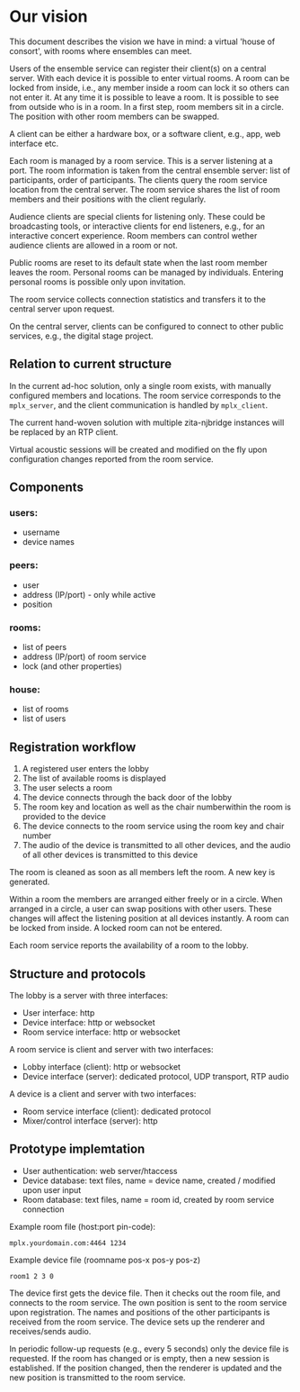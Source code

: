 # Our vision

This document describes the vision we have in mind: a virtual 'house
of consort', with rooms where ensembles can meet.

Users of the ensemble service can register their client(s) on a
central server. With each device it is possible to enter virtual
rooms. A room can be locked from inside, i.e., any member inside a
room can lock it so others can not enter it. At any time it is
possible to leave a room. It is possible to see from outside who is in
a room. In a first step, room members sit in a circle. The position
with other room members can be swapped.

A client can be either a hardware box, or a software client, e.g.,
app, web interface etc.

Each room is managed by a room service. This is a server listening at
a port. The room information is taken from the central ensemble
server: list of participants, order of participants. The clients query
the room service location from the central server. The room service
shares the list of room members and their positions with the client
regularly.

Audience clients are special clients for listening only. These could
be broadcasting tools, or interactive clients for end listeners, e.g.,
for an interactive concert experience. Room members can control wether
audience clients are allowed in a room or not.

Public rooms are reset to its default state when the last room member
leaves the room. Personal rooms can be managed by individuals.
Entering personal rooms is possible only upon invitation.

The room service collects connection statistics and transfers it to
the central server upon request.

On the central server, clients can be configured to connect to other
public services, e.g., the digital stage project.


## Relation to current structure

In the current ad-hoc solution, only a single room exists, with
manually configured members and locations. The room service
corresponds to the `mplx_server`, and the client communication is
handled by `mplx_client`.

The current hand-woven solution with multiple zita-njbridge instances
will be replaced by an RTP client.

Virtual acoustic sessions will be created and modified on the fly upon
configuration changes reported from the room service.

## Components

### users:

* username
* device names

### peers:

* user
* address (IP/port) - only while active
* position

### rooms:

* list of peers
* address (IP/port) of room service
* lock (and other properties)

### house:

* list of rooms
* list of users

## Registration workflow

1. A registered user enters the lobby
2. The list of available rooms is displayed
3. The user selects a room
4. The device connects through the back door of the lobby
5. The room key and location as well as the chair numberwithin the
   room is provided to the device
6. The device connects to the room service using the room key and chair number
7. The audio of the device is transmitted to all other devices, and
   the audio of all other devices is transmitted to this device

The room is cleaned as soon as all members left the room. A new key is
generated.

Within a room the members are arranged either freely or in a
circle. When arranged in a circle, a user can swap positions with
other users. These changes will affect the listening position at all
devices instantly. A room can be locked from inside. A locked room can
not be entered.

Each room service reports the availability of a room to the lobby.

## Structure and protocols

The lobby is a server with three interfaces:

* User interface: http
* Device interface: http or websocket
* Room service interface: http or websocket

A room service is client and server with two interfaces:

* Lobby interface (client): http or websocket
* Device interface (server): dedicated protocol, UDP transport, RTP audio

A device is a client and server with two interfaces:

* Room service interface (client): dedicated protocol
* Mixer/control interface (server): http

## Prototype implemtation

* User authentication: web server/htaccess
* Device database: text files, name = device name, created / modified upon user input
* Room database: text files, name = room id, created by room service connection

Example room file (host:port pin-code):
````
mplx.yourdomain.com:4464 1234
````

Example device file (roomname pos-x pos-y pos-z)

````
room1 2 3 0
````

The device first gets the device file. Then it checks out the room
file, and connects to the room service. The own position is sent to
the room service upon registration. The names and positions of the
other participants is received from the room service. The device sets
up the renderer and receives/sends audio.

In periodic follow-up requests (e.g., every 5 seconds) only the device
file is requested. If the room has changed or is empty, then a new
session is established. If the position changed, then the renderer is
updated and the new position is transmitted to the room service.
